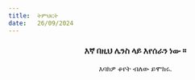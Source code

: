 ```yaml
---
title:  ትምህርት
date:   26/09/2024
---
```


### <center>እኛ በዚህ ሌንስ ላይ እየሰራን ነው ፡፡</center>
<center>እባክዎ ቆየት ብለው ይሞክሩ.</center>